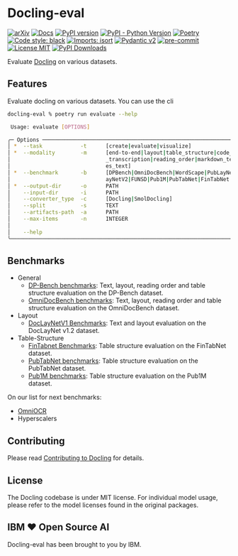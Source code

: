 # Docling-eval


[![arXiv](https://img.shields.io/badge/arXiv-2408.09869-b31b1b.svg)](https://arxiv.org/abs/2408.09869)
[![Docs](https://img.shields.io/badge/docs-live-brightgreen)](https://ds4sd.github.io/docling/)
[![PyPI version](https://img.shields.io/pypi/v/docling)](https://pypi.org/project/docling/)
[![PyPI - Python Version](https://img.shields.io/pypi/pyversions/docling)](https://pypi.org/project/docling/)
[![Poetry](https://img.shields.io/endpoint?url=https://python-poetry.org/badge/v0.json)](https://python-poetry.org/)
[![Code style: black](https://img.shields.io/badge/code%20style-black-000000.svg)](https://github.com/psf/black)
[![Imports: isort](https://img.shields.io/badge/%20imports-isort-%231674b1?style=flat&labelColor=ef8336)](https://pycqa.github.io/isort/)
[![Pydantic v2](https://img.shields.io/endpoint?url=https://raw.githubusercontent.com/pydantic/pydantic/main/docs/badge/v2.json)](https://pydantic.dev)
[![pre-commit](https://img.shields.io/badge/pre--commit-enabled-brightgreen?logo=pre-commit&logoColor=white)](https://github.com/pre-commit/pre-commit)
[![License MIT](https://img.shields.io/github/license/DS4SD/docling)](https://opensource.org/licenses/MIT)
[![PyPI Downloads](https://static.pepy.tech/badge/docling/month)](https://pepy.tech/projects/docling)

Evaluate [Docling](https://github.com/DS4SD/docling) on various datasets.

## Features

Evaluate docling on various datasets. You can use the cli

```sh
docling-eval % poetry run evaluate --help

 Usage: evaluate [OPTIONS]

╭─ Options ───────────────────────────────────────────────────────────────────────────────────────────────────────────────────────────────────────────╮
│ *  --task            -t      [create|evaluate|visualize]                                 Evaluation task [default: None] [required]                 │
│ *  --modality        -m      [end-to-end|layout|table_structure|code_transcription|math  Evaluation modality [default: None] [required]             │
│                              _transcription|reading_order|markdown_text|captioning|bbox                                                             │
│                              es_text]                                                                                                               │
│ *  --benchmark       -b      [DPBench|OmniDocBench|WordScape|PubLayNet|DocLayNetV1|DocL  Benchmark name [default: None] [required]                  │
│                              ayNetV2|FUNSD|Pub1M|PubTabNet|FinTabNet|WikiTabNet]                                                                    │
│ *  --output-dir      -o      PATH                                                        Output directory [default: None] [required]                │
│    --input-dir       -i      PATH                                                        Input directory [default: None]                            │
│    --converter_type  -c      [Docling|SmolDocling]                                       Type of document converter [default: Docling]              │
│    --split           -s      TEXT                                                        Dataset split [default: test]                              │
│    --artifacts-path  -a      PATH                                                        Load artifacts from local path [default: None]             │
│    --max-items       -n      INTEGER                                                     How many items to load from the original dataset           │
│                                                                                          [default: 1000]                                            │
│    --help                                                                                Show this message and exit.                                │
╰─────────────────────────────────────────────────────────────────────────────────────────────────────────────────────────────────────────────────────╯
```

## Benchmarks

- General
    - [DP-Bench benchmarks](docs/DP-Bench_benchmarks.md): Text, layout, reading order and table structure evaluation on the DP-Bench dataset.
    - [OmniDocBench benchmarks](docs/OmniDocBench_benchmarks.md): Text, layout, reading order and table structure evaluation on the OmniDocBench dataset.
- Layout
    - [DocLayNetV1 Benchmarks](docs/DocLayNetv1_benchmarks.md): Text and layout evaluation on the DocLayNet v1.2 dataset.
- Table-Structure
    - [FinTabnet Benchmarks](docs/FinTabNet_benchmarks.md): Table structure evaluation on the FinTabNet dataset.
    - [PubTabNet benchmarks](docs/PubTabNet_benchmarks.md): Table structure evaluation on the PubTabNet dataset.
    - [Pub1M benchmarks](docs/P1M_benchmarks.md): Table structure evaluation on the Pub1M dataset.

On our list for next benchmarks:

- [OmniOCR](getomni-ai/ocr-benchmark)
- Hyperscalers

## Contributing

Please read [Contributing to Docling](https://github.com/DS4SD/docling/blob/main/CONTRIBUTING.md) for details.


## License

The Docling codebase is under MIT license.
For individual model usage, please refer to the model licenses found in the original packages.


## IBM ❤️ Open Source AI

Docling-eval has been brought to you by IBM.
